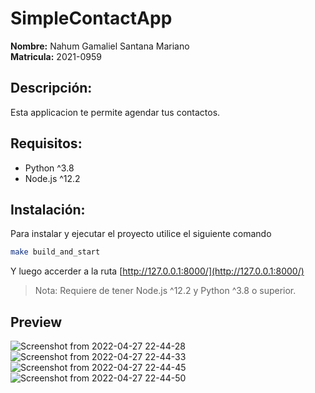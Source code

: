# SimpleContactApp

**Nombre:** Nahum Gamaliel Santana Mariano<br>
**Matricula:** 2021-0959

## Descripción:
Esta applicacion te permite agendar tus contactos.

## Requisitos:
- Python ^3.8
- Node.js ^12.2

## Instalación:

Para instalar y ejecutar el proyecto utilice el siguiente comando
```bash
make build_and_start
```

Y luego accerder a la ruta [http://127.0.0.1:8000/](http://127.0.0.1:8000/)

> Nota: Requiere de tener Node.js ^12.2 y Python ^3.8 o superior.

## Preview
![Screenshot from 2022-04-27 22-44-28](https://user-images.githubusercontent.com/37852973/165666352-d3ecd8b2-30ba-4125-9d63-fa3ecdb06fc5.png)
![Screenshot from 2022-04-27 22-44-33](https://user-images.githubusercontent.com/37852973/165666353-23cd70bf-48e0-4fe7-8963-fa4c056c7902.png)
![Screenshot from 2022-04-27 22-44-45](https://user-images.githubusercontent.com/37852973/165666354-8ae89226-5d12-4918-8df1-483c202811d2.png)
![Screenshot from 2022-04-27 22-44-50](https://user-images.githubusercontent.com/37852973/165666355-db4e12ca-c1e6-4a50-a33e-f6607c5ead18.png)

